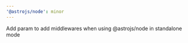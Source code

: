 ```yaml
---
'@astrojs/node': minor
---
```


Add param to add middlewares when using @astrojs/node in standalone mode
